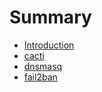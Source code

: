 # Summary

* [Introduction](README.md)
* [cacti](cacti.md)
* [dnsmasq](dnsmasq.md)
* [fail2ban](fail2ban.md)

